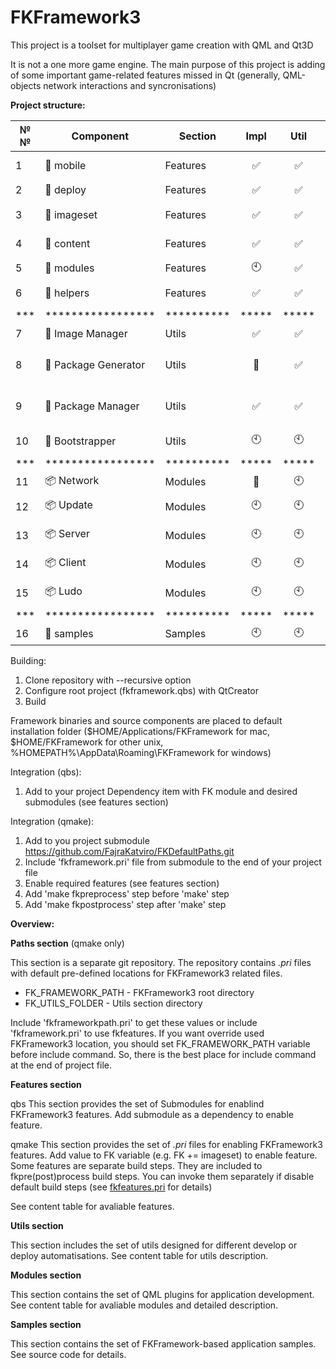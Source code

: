 ﻿# FKFramework3

This project is a toolset for multiplayer game creation with QML and Qt3D

It is not a one more game engine. The main purpose of this project is adding of some important game-related features missed in Qt (generally, QML-objects network interactions and syncronisations)

**Project structure:**

| №№ |Component|Section|Impl|Util|Test|Doc|Description|
|---|---|---|:---:|:---:|:---:|:---:|---|
|1|:key: mobile|Features|:white_check_mark:|:white_check_mark:|:clock10:|[doc](features/README.md#L9)|Adds qmake variables for quick mobile target setup|
|2|:key: deploy|Features|:white_check_mark:|:white_check_mark:|:clock10:|[doc](features/README.md#L25)|Creates offline intaller for desktop platforms|
|3|:key: imageset|Features|:white_check_mark:|:white_check_mark:|:clock10:|[doc](features/README.md#L60)|Packs screen-resoultion-related images into imagesets|
|4|:key: content|Features|:white_check_mark:|:white_check_mark:|:clock10:|[doc](features/README.md#L67)|Packs raw content into uncompressed resources|
|5|:key: modules|Features|:clock10:|:white_check_mark:|:clock10:|:clock10:|Enables FKFramework-modules|
|6|:key: helpers|Features|:white_check_mark:|:white_check_mark:|:clock10:|[src](utils/helpers)|Includes set of header files containing some common useful functions|
|***|*****************|**********|*****|*****|*****|*****|********************************|
|7|:wrench: Image Manager|Utils|:white_check_mark:|:white_check_mark:|:clock10:|[doc](utils/PackageManager/README.md)|GUI-client for imageset management|
|8|:wrench: Package Generator|Utils|:arrows_counterclockwise:|:white_check_mark:|:clock10:|[doc](utils/PackageManager/README.md)|Application for building screen-resoultion-related content from imageset configuration files|
|9|:wrench: Package Manager|Utils|:white_check_mark:|:white_check_mark:|:clock10:|[doc](utils/PackageManager/README.md)|Application for managing screen-resoultion-related imageset's configuration files|
|10|:wrench: Bootstrapper|Utils|:clock10:|:clock10:|:clock10:|:clock10:|Ready-to-use client for application installing via update module|
|***|*****************|**********|*****|*****|*****|*****|********************************|
|11|:package: Network|Modules|:arrows_counterclockwise:|:clock10:|:clock10:|:clock10:|Basic network components|
|12|:package: Update|Modules|:clock10:|:clock10:|:clock10:|:clock10:|Components for checking, downloading and applying application updates|
|13|:package: Server|Modules|:clock10:|:clock10:|:clock10:|:clock10:|Network components configured for server creation|
|14|:package: Client|Modules|:clock10:|:clock10:|:clock10:|:clock10:|Network components configured for client creation|
|15|:package: Ludo|Modules|:clock10:|:clock10:|:clock10:|:clock10:|Network components configured for multiplayer game creation|
|***|*****************|**********|*****|*****|*****|*****|********************************|
|16|:steam_locomotive: samples|Samples|:clock10:|:clock10:|:clock10:|:clock10:|Modules usage examples|


Building:

  1. Clone repository with --recursive option
  2. Configure root project (fkframework.qbs) with QtCreator
  3. Build

Framework binaries and source components are placed to default installation folder ($HOME/Applications/FKFramework for mac, $HOME/FKFramework for other unix, %HOMEPATH%\AppData\Roaming\FKFramework for windows)

Integration (qbs):

  1. Add to your project Dependency item with FK module and desired submodules (see features section)

Integration (qmake):

  1. Add to you project submodule https://github.com/FajraKatviro/FKDefaultPaths.git
  2. Include 'fkframework.pri' file from submodule to the end of your project file
  3. Enable required features (see features section)
  4. Add 'make fkpreprocess' step before 'make' step
  5. Add 'make fkpostprocess' step after 'make' step



**Overview:**

**Paths section** (qmake only)

This section is a separate git repository. The repository contains *.pri* files with default pre-defined locations for FKFramework3 related files.
- FK_FRAMEWORK_PATH - FKFramework3 root directory
- FK_UTILS_FOLDER - Utils section directory

Include 'fkframeworkpath.pri' to get these values or include 'fkframework.pri' to use fkfeatures.
If you want override used FKFramework3 location, you should set FK_FRAMEWORK_PATH variable before include command. So, there is the best place for include command at the end of project file.

**Features section**

qbs
This section provides the set of Submodules for enablind FKFramework3 features.
Add submodule as a dependency to enable feature.

qmake
This section provides the set of *.pri* files for enabling FKFramework3 features.
Add value to FK variable (e.g. FK += imageset) to enable feature.
Some features are separate build steps. They are included to fkpre(post)process build steps. You can invoke them separately if disable default build steps (see [fkfeatures.pri](features/fkfeatures.pri) for details)

See content table for avaliable features.

**Utils section**

This section includes the set of utils designed for different develop or deploy automatisations.
See content table for utils description.

**Modules section**

This section contains the set of QML plugins for application development.
See content table for avaliable modules and detailed description.

**Samples section**

This section contains the set of FKFramework-based application samples.
See source code for details.
